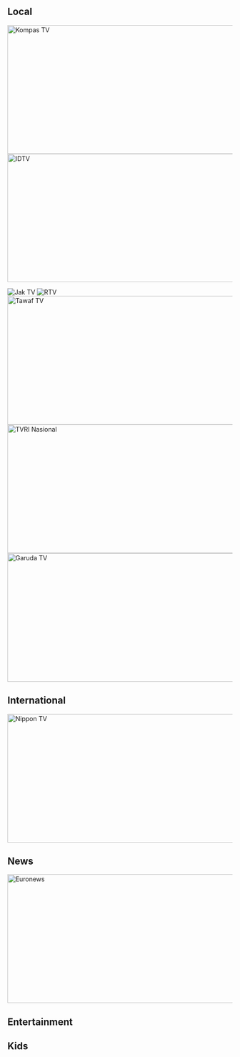 ## Local
<img width="512" height="288" alt="Kompas TV" src="https://github.com/user-attachments/assets/e33bd3fe-160e-4ba9-9394-ba12631648f5" />
<img width="512" height="287" alt="IDTV" src="https://github.com/user-attachments/assets/0a66803c-2c4a-4e0c-b472-2861c5b6f311" />

![Jak TV](https://github.com/user-attachments/assets/59a0c420-847e-4779-b95a-d05e29c17b67)
![RTV](https://github.com/user-attachments/assets/513ff0c9-362a-4695-9af8-72a2b6297350)
<img width="512" height="288" alt="Tawaf TV" src="https://github.com/user-attachments/assets/e4d5bf11-2436-49b0-96ce-c6d32d4ff316" />
<img width="512" height="288" alt="TVRI Nasional" src="https://github.com/user-attachments/assets/e461b408-a7a2-446c-9580-cff16dfca394" />
<img width="512" height="288" alt="Garuda TV" src="https://github.com/user-attachments/assets/be5a8278-92d8-4527-819a-52ea041d1872" />

## International
<img width="512" height="288" alt="Nippon TV" src="https://github.com/user-attachments/assets/72f5a6cd-1361-43a4-80c5-29f9c37bac86" />

## News
<img width="512" height="288" alt="Euronews" src="https://github.com/user-attachments/assets/e0a7d688-0edf-4f30-b89e-8ea61344d5e3" />

## Entertainment
## Kids
